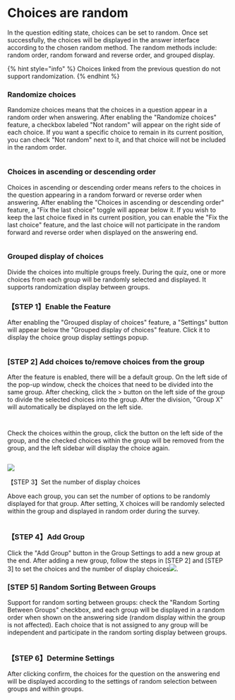 # Choices are random

In the question editing state, choices can be set to random. Once set successfully, the choices will be displayed in the answer interface according to the chosen random method. The random methods include: random order, random forward and reverse order, and grouped display.

{% hint style="info" %}
Choices linked from the previous question do not support randomization.
{% endhint %}

### Randomize choices

Randomize choices means that the choices in a question appear in a random order when answering. After enabling the "Randomize choices" feature, a checkbox labeled "Not random" will appear on the right side of each choice. If you want a specific choice to remain in its current position, you can check "Not random" next to it, and that choice will not be included in the random order.

<figure><img src="../../../../.gitbook/assets/image (7) (1) (1) (1).png" alt=""><figcaption></figcaption></figure>

### Choices in ascending or descending order

Choices in ascending or descending order means refers to the choices in the question appearing in a random forward or reverse order when answering. After enabling the "Choices in ascending or descending order" feature, a "Fix the last choice" toggle will appear below it. If you wish to keep the last choice fixed in its current position, you can enable the "Fix the last choice" feature, and the last choice will not participate in the random forward and reverse order when displayed on the answering end.

<figure><img src="../../../../.gitbook/assets/image (8) (1).png" alt=""><figcaption></figcaption></figure>

### Grouped display of choices

&#x20;Divide the choices into multiple groups freely. During the quiz, one or more choices from each group will be randomly selected and displayed. It supports randomization display between groups.

### 【STEP 1】Enable the Feature

After enabling the "Grouped display of choices" feature, a "Settings" button will appear below the "Grouped display of choices" feature. Click it to display the choice group display settings popup.

<figure><img src="../../../../.gitbook/assets/image (1069).png" alt=""><figcaption></figcaption></figure>

### \[STEP 2] Add choices to/remove choices from the group

After the feature is enabled, there will be a default group. On the left side of the pop-up window, check the choices that need to be divided into the same group. After checking, click the > button on the left side of the group to divide the selected choices into the group. After the division, "Group X" will automatically be displayed on the left side.

<figure><img src="../../../../.gitbook/assets/image (1070).png" alt=""><figcaption></figcaption></figure>



<figure><img src="../../../../.gitbook/assets/image (1071).png" alt=""><figcaption></figcaption></figure>

Check the choices within the group, click the button on the left side of the group, and the checked choices within the group will be removed from the group, and the left sidebar will display the choice again.

<figure><img src="../../../../.gitbook/assets/image (1072).png" alt=""><figcaption></figcaption></figure>

![](<../../../../.gitbook/assets/image (1073).png>)

【STEP 3】Set the number of display choices

Above each group, you can set the number of options to be randomly displayed for that group. After setting, X choices will be randomly selected within the group and displayed in random order during the survey.

<figure><img src="../../../../.gitbook/assets/image (1074).png" alt=""><figcaption></figcaption></figure>

### 【STEP 4】Add Group

Click the "Add Group" button in the Group Settings to add a new group at the end. After adding a new group, follow the steps in \[STEP 2] and \[STEP 3] to set the choices and the number of display choices![](<../../../../.gitbook/assets/image (1075).png>).



### \[STEP 5] Random Sorting Between Groups

Support for random sorting between groups: check the "Random Sorting Between Groups" checkbox, and each group will be displayed in a random order when shown on the answering side (random display within the group is not affected). Each choice that is not assigned to any group will be independent and participate in the random sorting display between groups.

<figure><img src="../../../../.gitbook/assets/image (1076).png" alt=""><figcaption></figcaption></figure>

### 【STEP 6】Determine Settings

After clicking confirm, the choices for the question on the answering end will be displayed according to the settings of random selection between groups and within groups.

###











